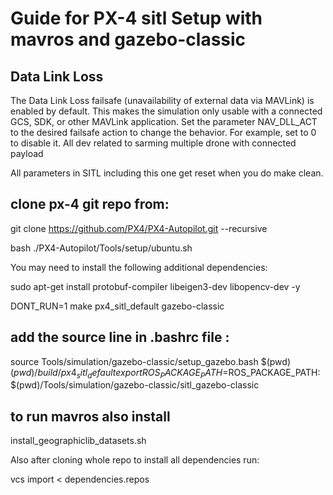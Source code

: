 # Guide for PX-4 sitl Setup with mavros and gazebo-classic

## Data Link Loss

The Data Link Loss failsafe (unavailability of external data via MAVLink) is enabled by default. This makes the simulation only usable with a connected GCS, SDK, or other MAVLink application.
Set the parameter NAV_DLL_ACT to the desired failsafe action to change the behavior. For example, set to 0 to disable it.
All dev related to sarming multiple drone with connected payload

All parameters in SITL including this one get reset when you do make clean.

## clone px-4 git repo from:

git clone https://github.com/PX4/PX4-Autopilot.git --recursive

bash ./PX4-Autopilot/Tools/setup/ubuntu.sh

You may need to install the following additional dependencies:

sudo apt-get install protobuf-compiler libeigen3-dev libopencv-dev -y

DONT_RUN=1 make px4_sitl_default gazebo-classic

## add the source line in .bashrc file :
source Tools/simulation/gazebo-classic/setup_gazebo.bash $(pwd) $(pwd)/build/px4_sitl_default
export ROS_PACKAGE_PATH=$ROS_PACKAGE_PATH:$(pwd)/Tools/simulation/gazebo-classic/sitl_gazebo-classic

## to run mavros also install 

install_geographiclib_datasets.sh


Also after cloning whole repo to install all dependencies run:

vcs import < dependencies.repos


